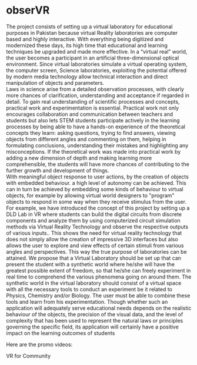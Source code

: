 # obserVR

The project consists of setting up a virtual laboratory for educational purposes in Pakistan because virtual Reality laboratories are computer based and highly interactive. With everything being digitized and modernized these days, its high time that educational and learning techniques be upgraded and made more effective. In a “virtual real” world, the user becomes a participant in an artificial three-dimensional optical environment. Since virtual laboratories simulate a virtual operating system, the computer screen, Science laboratories, exploiting the potential offered by modern media technology allow technical interaction and direct manipulation of objects and parameters.  
Laws in science arise from a detailed observation processes, with clearly more chances of clarification, understanding and acceptance if regarded in detail. To gain real understanding of scientific processes and concepts, practical work and experimentation is essential. Practical work not only encourages collaboration and communication between teachers and students but also lets STEM students participate actively in the learning processes by being able to have a hands-on experience of the theoretical concepts they learn: asking questions, trying to find answers, viewing objects from different angles and commenting on them, helping in formulating conclusions, understanding their mistakes and highlighting any misconceptions.
If the theoretical work was made into practical work by adding a new dimension of depth and making learning more comprehensible, the students will have more chances of contributing to the further growth and development of things.  
With meaningful object response to user actions, by the creation of objects with embedded behaviour. a high level of autonomy can be achieved. This can in turn be achieved by embedding some kinds of behaviour to virtual objects, for example by allowing virtual world designers to "program" objects to respond in some way when they receive stimulus from the user.
For example, we have introduced the concept of this project by setting up a DLD Lab in VR where students can build the digital circuits from discrete components and analyze them by using computerized circuit simulation methods via Virtual Reality Technology and observe the respective outputs of various inputs.. 
This shows the need for virtual reality technology that does not simply allow the creation of impressive 3D interfaces but also allows the user to explore and view effects of certain stimuli from various angles and perspectives. This way the true purpose of laboratories can be attained.
We propose that a Virtual Laboratory should be set up that can present the student with a synthetic world where he/she will have the greatest possible extent of freedom, so that he/she can freely experiment in real time to comprehend the various phenomena going on around them. 
The synthetic world in the virtual laboratory should consist of a virtual space with all the necessary tools to conduct an experiment be it related to Physics, Chemistry and/or Biology. The user must be able to combine these tools
and learn from his experimentation. 
Though whether such an application will adequately serve educational needs depends on the realistic behaviour of the objects, the precision of the visual data, and the level of complexity that has been used to represent the natural laws or principles governing the specific field, its application will certainly have a positive impact on the learning outcomes of students

Here are the promo videos:

VR for Community
